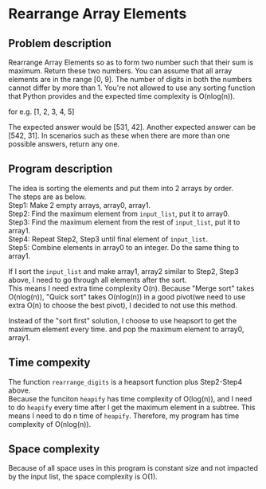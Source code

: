 # Rearrange Array Elements

## Problem description

Rearrange Array Elements so as to form two number such that their sum is maximum. Return these two numbers. You can assume that all array elements are in the range [0, 9]. The number of digits in both the numbers cannot differ by more than 1. You're not allowed to use any sorting function that Python provides and the expected time complexity is O(nlog(n)).

for e.g. [1, 2, 3, 4, 5]

The expected answer would be [531, 42]. Another expected answer can be [542, 31]. In scenarios such as these when there are more than one possible answers, return any one.

## Program description  

The idea is sorting the elements and put them into 2 arrays by order.  
The steps are as below.  
Step1: Make 2 empty arrays, array0, array1.  
Step2: Find the maximum element from `input_list`, put it to array0.  
Step3: Find the maximum element from the rest of `input_list`, put it to array1.  
Step4: Repeat Step2, Step3 until final element of `input_list`.  
Step5: Combine elements in array0 to an integer. Do the same thing to array1.  

If I sort the `input_list` and make array1, array2 similar to Step2, Step3 above, I need to go through all elements after the sort.  
This means I need extra time complexity O(n). Because "Merge sort" takes O(nlog(n)), "Quick sort" takes O(nlog(n)) in a good pivot(we need to use extra O(n) to choose the best pivot), I decided to not use this method.  

Instead of the "sort first" solution, I choose to use heapsort to get the maximum element every time. and pop the maximum element to array0, array1.

## Time compexity

The function `rearrange_digits` is a heapsort function plus Step2-Step4 above.  
Because the funciton `heapify` has time complexity of O(log(n)), and I need to do `heapify` every time after I get the maximum element in a subtree. This means I need to do n time of `heapify`. Therefore, my program has time complexity of O(nlog(n)).  

## Space complexity  

Because of all space uses in this program is constant size and not impacted by the input list, the space complexity is O(1). 
